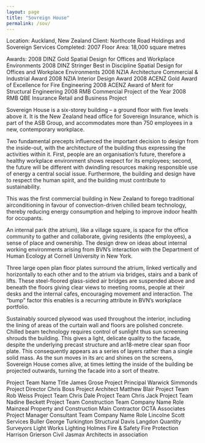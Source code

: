 ```yaml
---
layout: page
title: "Sovreign House"
permalink: /sov/
---
```

Location: Auckland, New Zealand
Client: Northcote Road Holdings and Sovereign Services
Completed: 2007
Floor Area: 18,000 square metres

Awards:
2008 DINZ Gold Spatial Design for Offices and Workplace Environments
2008 DINZ Stringer Best in Discipline Spatial Design for Offices and Workplace Environments
2008 NZIA Architecture Commercial & Industrial Award
2008 NZIA Interior Design Award
2008 ACENZ Gold Award of Excellence for Fire Engineering
2008 ACENZ Award of Merit for Structural Engineering
2008 RMB Commercial Project of the Year
2008 RMB QBE Insurance Retail and Business Project

Sovereign House is a six-storey building – a ground floor with five levels above it. It is the New Zealand head office for Sovereign Insurance, which is part of the ASB Group, and accommodates more than 750 employees in a new, contemporary workplace.

Two fundamental precepts influenced the important decision to design from the inside-out, with the architecture of the building thus expressing the activities within it. First, people are an organisation’s future, therefore a healthy workplace environment shows respect for its employees; second, the future will be different with dwindling resources making responsible use of energy a central social issue. Furthermore, the building and design have to respect the human spirit, and the building must contribute to sustainability.

This was the first commercial building in New Zealand to forego traditional airconditioning in favour of convection-driven chilled beam technology, thereby reducing energy consumption and helping to improve indoor health for occupants.

An internal park (the atrium), like a village square, is space for the office community to gather and collaborate, giving residents (the employees), a sense of place and ownership. The design drew on ideas about internal working environments arising from BVN’s interaction with the Department of Human Ecology at Cornell University in New York.

Three large open plan floor plates surround the atrium, linked vertically and horizontally to each other and to the atrium via bridges, stairs and a bank of lifts. These steel-floored glass-sided air bridges are suspended above and beneath the floors giving clear views to meeting rooms, people at their desks and the internal cafes, encouraging movement and interaction. The “bump” factor this enables is a recurring attribute in BVN’s workplace portfolio.

Sustainably sourced plywood was used throughout the interior, including the lining of areas of the curtain wall and floors are polished concrete. Chilled beam technology requires control of sunlight thus sun screening shrouds the building. This gives a light, delicate quality to the facade, despite the underlying precast structure and an18-metre clear span floor plate. This consequently appears as a series of layers rather than a single solid mass. As the sun moves in its arc and shines on the screens, Sovereign House comes alive, at times letting the inside of the building be projected outwards, turning the facade into a sort of theatre.

Project Team	Name	Title
	James Grose	Project Principal
	Warwick Simmonds	Project Director
	Chris Boss	Project Architect
	Matthew Blair	Project Team
	Rob Weiss 	Project Team
	Chris Dale	Project Team
	Chris Jack	Project Team
	Nadine Beckett	Project Team
Construction Team	Company Name	Role
	Mainzeal Property and Construction	Main Contractor
	OCTA Associates	Project Manager
Consultant Team	Company Name	Role
	Lincolne Scott	Services
	Buller George Turkington	Structural
	Davis Langdon	Quantity Surveyors
	Light Works	Lighting
	Holmes Fire & Safety	Fire Protection
	Harrison Grierson	Civil
	Jasmax	Architects in association

